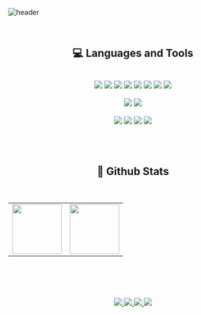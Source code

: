 ![header](https://capsule-render.vercel.app/api?type=waving&color=gradient&customColorList=9,15,27&height=300&&text=minjung03&fontSize=70&reversal=true&animation=fadeIn&fontColor=ffffff&fontAlignY=40&desc=beginner%20developer&descAlignY=58)

<br/>

<div align="center"> 
    
## 💻 Languages and Tools  
</br>
    
<div align="center">  

<!--
<img style="margin: 10px" src="https://profilinator.rishav.dev/skills-assets/javascript-original.svg" alt="JavaScript" height="40" />  
<img style="margin: 10px" src="https://profilinator.rishav.dev/skills-assets/cplusplus-original.svg" alt="C++" height="40" />  
<img style="margin: 10px" src="https://profilinator.rishav.dev/skills-assets/csharp-original.svg" alt="C#" height="40" />  
<img style="margin: 10px" src="https://profilinator.rishav.dev/skills-assets/c-original.svg" alt="C" height="40" />  
<img style="margin: 10px" src="https://profilinator.rishav.dev/skills-assets/php-original.svg" alt="PHP" height="40" />  
<img style="margin: 10px" src="https://profilinator.rishav.dev/skills-assets/mysql-original-wordmark.svg" alt="MySQL" height="40" />  
<img style="margin: 10px" src="https://profilinator.rishav.dev/skills-assets/python-original.svg" alt="Python" height="40" />  
<img style="margin: 10px" src="https://profilinator.rishav.dev/skills-assets/java-original-wordmark.svg" alt="Java" height="40" /> 
<img style="margin: 10px" src="https://profilinator.rishav.dev/skills-assets/android-original-wordmark.svg" alt="Android" height="40" /> 
<img style="margin: 10px" src="https://profilinator.rishav.dev/skills-assets/react-original-wordmark.svg" alt="React" height="40" />  
-->


<img src="https://img.shields.io/badge/C-A8B9CC?style=flat-square&logo=C&logoColor=white"/>
<img src="https://img.shields.io/badge/Java-007396?style=flat-square&logo=Java&logoColor=white"/>
<img src="https://img.shields.io/badge/C++-00599C?style=flat-square&logo=c%2B%2B&logoColor=white"/>
<img src="https://img.shields.io/badge/JavaScript-F7DF1E?style=flat-square&logo=JavaScript&logoColor=white"/>
<img src="https://img.shields.io/badge/Php-777BB4?style=flat-square&logo=Php&logoColor=white"/>
<img src="https://img.shields.io/badge/Spring-6DB33F?style=flat-square&logo=Spring&logoColor=white"/>
<img src="https://img.shields.io/badge/React-61DAFB?style=flat-square&logo=React&logoColor=black"/>
<img src="https://img.shields.io/badge/Android-3DDC84?style=flat-square&logo=Android&logoColor=white"/>

</br>
</br>
<img src="https://img.shields.io/badge/Mysql-4479A1?style=flat-square&logo=Mysql&logoColor=white"/>
<img src="https://img.shields.io/badge/Oracle-F80000?style=flat-square&logo=Oracle&logoColor=white"/>
<!--
<img src="https://img.shields.io/badge/HTML5-E34F26?style=flat-square&logo=HTML5&logoColor=white"/>
<img src="https://img.shields.io/badge/CSS3-1572B6?style=flat-square&logo=CSS3&logoColor=white"/>
-->
    
</br>
</br>
<img src="https://img.shields.io/badge/Eclipse-2C2255?style=flat-square&logo=Eclipse&logoColor=white"/>
<img src="https://img.shields.io/badge/VisualStudioCode-007ACC?style=flat-square&logo=VisualStudioCode&logoColor=white"/>
<img src="https://img.shields.io/badge/VisualStudio-5C2D91?style=flat-square&logo=VisualStudio&logoColor=white"/>
<img src="https://img.shields.io/badge/AndroidStudio-3DDC84?style=flat-square&logo=AndroidStudio&logoColor=white"/>

</br>
</br>
</br>
</br>

</div>




<div align="center">
  
## 🔨 Github Stats
    
</br>

<table>
<tr>
<td valign="center" width="50%">

<div align="center">
<img src="https://github-readme-stats.vercel.app/api?username=minjung03&show_icons=true&count_private=true&hide_border=true" align="center" style="width: 100" />
</div>

</td>
<td valign="center" width="50%">

<div align="center"><img src="https://github-readme-stats.vercel.app/api/top-langs/?username=minjung03&layout=compact&show_icons=true&count_private=true&hide_border=true" style="width:100" />
</div>
    
</td>
</tr>
</table> 

</br>
</br>
</br>
</br>

</div>


<div align="center"> 
<!-- <img src=https://img.shields.io/badge/Gmail-d14836?style=for-the-badge&logo=Gmail&logoColor=white alt=gmail style="margin-bottom: 5px;" /> -->
    
<a href="mailto:s2003@e-mirim.hs.kr" target="_blank">
<img src="https://img.shields.io/badge/Gmail-EA4335?style=flat-square&logo=Gmail&logoColor=white"/>
</a> 

<a href="https://www.instagram.com/kimmin__03/" target="_blank">
<img src="https://img.shields.io/badge/Instagram-E4405F?style=flat-square&logo=Instagram&logoColor=white"/>
</a>
    
<a href="https://www.facebook.com/jj.kim.5492216" target="_blank">
<img src="https://img.shields.io/badge/Facebook-1877F2?style=flat-square&logo=Facebook&logoColor=white"/>
</a>
<a href="https://github.com/minjung03" target="_blank">
<img src="https://img.shields.io/badge/Github-181717?style=flat-square&logo=Github&logoColor=white"/>
</a> 
  
</div>
